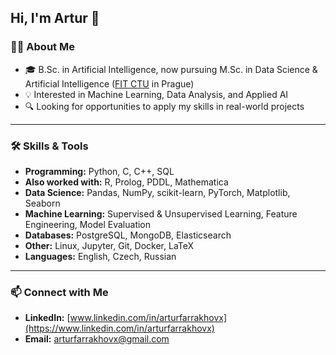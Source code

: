 ## Hi, I'm Artur 👋

### 👨‍💻 About Me
- 🎓 B.Sc. in Artificial Intelligence, now pursuing M.Sc. in Data Science & Artificial Intelligence ([FIT CTU](https://fit.cvut.cz/) in Prague)  
- 💡 Interested in Machine Learning, Data Analysis, and Applied AI  
- 🔍 Looking for opportunities to apply my skills in real-world projects

---

### 🛠️ Skills & Tools
- **Programming:** Python, C, C++, SQL
- **Also worked with:** R, Prolog, PDDL, Mathematica
- **Data Science:** Pandas, NumPy, scikit-learn, PyTorch, Matplotlib, Seaborn  
- **Machine Learning:** Supervised & Unsupervised Learning, Feature Engineering, Model Evaluation
- **Databases:** PostgreSQL, MongoDB, Elasticsearch
- **Other:** Linux, Jupyter, Git, Docker, LaTeX
- **Languages:** English, Czech, Russian

---

### 📫 Connect with Me
- **LinkedIn:** [www.linkedin.com/in/arturfarrakhovx](https://www.linkedin.com/in/arturfarrakhovx)  
- **Email:** [arturfarrakhovx@gmail.com](mailto:arturfarrakhovx@gmail.com)
